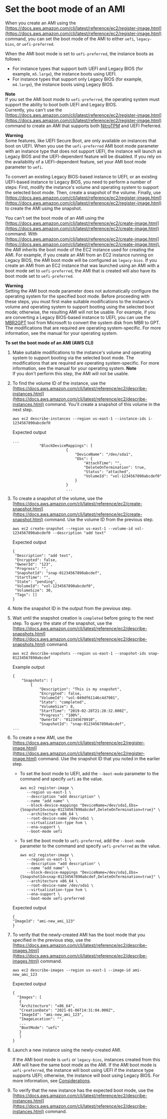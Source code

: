 # Set the boot mode of an AMI<a name="set-ami-boot-mode"></a>

When you create an AMI using the [https://docs.aws.amazon.com/cli/latest/reference/ec2/register-image.html](https://docs.aws.amazon.com/cli/latest/reference/ec2/register-image.html) command, you can set the boot mode of the AMI to either `uefi`, `legacy-bios`, or `uefi-preferred`\.

When the AMI boot mode is set to `uefi-preferred`, the instance boots as follows: 
+ For instance types that support both UEFI and Legacy BIOS \(for example, `m5.large`\), the instance boots using UEFI\.
+ For instance types that support only Legacy BIOS \(for example, `m4.large`\), the instance boots using Legacy BIOS\.

**Note**  
If you set the AMI boot mode to `uefi-preferred`, the operating system must support the ability to boot both UEFI and Legacy BIOS\.  
Currently, you can't use the [https://docs.aws.amazon.com/cli/latest/reference/ec2/register-image.html](https://docs.aws.amazon.com/cli/latest/reference/ec2/register-image.html) command to create an AMI that supports both [NitroTPM](nitrotpm.md) and UEFI Preferred\.

**Warning**  
Some features, like UEFI Secure Boot, are only available on instances that boot on UEFI\. When you use the `uefi-preferred` AMI boot mode parameter with an instance type that does not support UEFI, the instance will launch as Legacy BIOS and the UEFI\-dependent feature will be disabled\. If you rely on the availability of a UEFI\-dependent feature, set your AMI boot mode parameter to `uefi`\.

To convert an existing Legacy BIOS\-based instance to UEFI, or an existing UEFI\-based instance to Legacy BIOS, you need to perform a number of steps: First, modify the instance's volume and operating system to support the selected boot mode\. Then, create a snapshot of the volume\. Finally, use [https://docs.aws.amazon.com/cli/latest/reference/ec2/register-image.html](https://docs.aws.amazon.com/cli/latest/reference/ec2/register-image.html) to create the AMI using the snapshot\.

You can't set the boot mode of an AMI using the [https://docs.aws.amazon.com/cli/latest/reference/ec2/create-image.html](https://docs.aws.amazon.com/cli/latest/reference/ec2/create-image.html) command\. With [https://docs.aws.amazon.com/cli/latest/reference/ec2/create-image.html](https://docs.aws.amazon.com/cli/latest/reference/ec2/create-image.html), the AMI inherits the boot mode of the EC2 instance used for creating the AMI\. For example, if you create an AMI from an EC2 instance running on Legacy BIOS, the AMI boot mode will be configured as `legacy-bios`\. If you create an AMI from an EC2 instance that was launched using an AMI with a boot mode set to `uefi-preferred`, the AMI that is created will also have its boot mode set to `uefi-preferred`\. 

**Warning**  
Setting the AMI boot mode parameter does not automatically configure the operating system for the specified boot mode\. Before proceeding with these steps, you must first make suitable modifications to the instance's volume and operating system to support booting using the selected boot mode; otherwise, the resulting AMI will not be usable\. For example, if you are converting a Legacy BIOS\-based instance to UEFI, you can use the [MBR2GPT](https://docs.microsoft.com/en-us/windows/deployment/mbr-to-gpt) tool from Microsoft to convert the system disk from MBR to GPT\. The modifications that are required are operating system\-specific\. For more information, see the manual for your operating system\.

**To set the boot mode of an AMI \(AWS CLI\)**

1. Make suitable modifications to the instance's volume and operating system to support booting via the selected boot mode\. The modifications that are required are operating system\-specific\. For more information, see the manual for your operating system\.
**Note**  
If you don't perform this step, the AMI will not be usable\.

1. To find the volume ID of the instance, use the [https://docs.aws.amazon.com/cli/latest/reference/ec2/describe-instances.html](https://docs.aws.amazon.com/cli/latest/reference/ec2/describe-instances.html) command\. You'll create a snapshot of this volume in the next step\.

   ```
   aws ec2 describe-instances --region us-east-1 --instance-ids i-1234567890abcdef0 
   ```

   Expected output

   ```
   ...
               "BlockDeviceMappings": [
                           {
                               "DeviceName": "/dev/sda1",
                               "Ebs": {
                                   "AttachTime": "",
                                   "DeleteOnTermination": true,
                                   "Status": "attached",
                                   "VolumeId": "vol-1234567890abcdef0"
                               }
                           }
                           ...
   ```

1. To create a snapshot of the volume, use the [https://docs.aws.amazon.com/cli/latest/reference/ec2/create-snapshot.html](https://docs.aws.amazon.com/cli/latest/reference/ec2/create-snapshot.html) command\. Use the volume ID from the previous step\.

   ```
   aws ec2 create-snapshot --region us-east-1 --volume-id vol-1234567890abcdef0 --description "add text"
   ```

   Expected output

   ```
   {
    "Description": "add text",
    "Encrypted": false,
    "OwnerId": "123",
    "Progress": "",
    "SnapshotId": "snap-01234567890abcdef",
    "StartTime": "",
    "State": "pending",
    "VolumeId": "vol-1234567890abcdef0",
    "VolumeSize": 30,
    "Tags": []
   }
   ```

1. Note the snapshot ID in the output from the previous step\.

1. Wait until the snapshot creation is `completed` before going to the next step\. To query the state of the snapshot, use the [https://docs.aws.amazon.com/cli/latest/reference/ec2/describe-snapshots.html](https://docs.aws.amazon.com/cli/latest/reference/ec2/describe-snapshots.html) command\.

   ```
   aws ec2 describe-snapshots --region us-east-1 --snapshot-ids snap-01234567890abcdef
   ```

   Example output

   ```
   {
       "Snapshots": [
           {
               "Description": "This is my snapshot",
               "Encrypted": false,
               "VolumeId": "vol-049df61146c4d7901",
               "State": "completed",
               "VolumeSize": 8,
               "StartTime": "2019-02-28T21:28:32.000Z",
               "Progress": "100%",
               "OwnerId": "012345678910",
               "SnapshotId": "snap-01234567890abcdef",
   ...
   ```

1. To create a new AMI, use the [https://docs.aws.amazon.com/cli/latest/reference/ec2/register-image.html](https://docs.aws.amazon.com/cli/latest/reference/ec2/register-image.html) command\. Use the snapshot ID that you noted in the earlier step\.
   + To set the boot mode to UEFI, add the `--boot-mode` parameter to the command and specify `uefi` as the value\.

     ```
     aws ec2 register-image \
        --region us-east-1 \
        --description "add description" \
        --name "add name" \
        --block-device-mappings "DeviceName=/dev/sda1,Ebs={SnapshotId=snap-01234567890abcdef,DeleteOnTermination=true}" \
        --architecture x86_64 \
        --root-device-name /dev/sda1 \
        --virtualization-type hvm \
        --ena-support \
        --boot-mode uefi
     ```
   + To set the boot mode to `uefi-preferred`, add the `--boot-mode` parameter to the command and specify `uefi-preferred` as the value\.

     ```
     aws ec2 register-image \
        --region us-east-1 \
        --description "add description" \
        --name "add name" \
        --block-device-mappings "DeviceName=/dev/sda1,Ebs={SnapshotId=snap-01234567890abcdef,DeleteOnTermination=true}" \
        --architecture x86_64 \
        --root-device-name /dev/sda1 \
        --virtualization-type hvm \
        --ena-support \
        --boot-mode uefi-preferred
     ```

   Expected output

   ```
   {
   "ImageId": "ami-new_ami_123"
   }
   ```

1. To verify that the newly\-created AMI has the boot mode that you specified in the previous step, use the [https://docs.aws.amazon.com/cli/latest/reference/ec2/describe-images.html](https://docs.aws.amazon.com/cli/latest/reference/ec2/describe-images.html) command\.

   ```
   aws ec2 describe-images --region us-east-1 --image-id ami-new_ami_123
   ```

   Expected output

   ```
   {
     "Images": [
      {
      "Architecture": "x86_64",
      "CreationDate": "2021-01-06T14:31:04.000Z",
      "ImageId": "ami-new_ami_123",
      "ImageLocation": "",
      ...
      "BootMode": "uefi"
      }
      ]
   }
   ```

1. Launch a new instance using the newly\-created AMI\.

   If the AMI boot mode is `uefi` or `legacy-bios`, instances created from this AMI will have the same boot mode as the AMI\. If the AMI boot mode is `uefi-preferred`, the instance will boot using UEFI if the instance type supports UEFI; otherwise, the instance will boot using Legacy BIOS\. For more information, see [Considerations](launch-instance-boot-mode.md#boot-considerations)\.

1. To verify that the new instance has the expected boot mode, use the [https://docs.aws.amazon.com/cli/latest/reference/ec2/describe-instances.html](https://docs.aws.amazon.com/cli/latest/reference/ec2/describe-instances.html) command\.